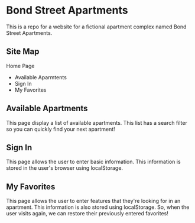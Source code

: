 # Bond Street Apartments
This is a repo for a website for a fictional apartment complex named Bond Street Apartments.  

## Site Map
Home Page
 - Available Aparmtents
 - Sign In
 - My Favorites

## Available Apartments
This page display a list of available apartments.  This list has a search filter so you can quickly find your next apartment! 

## Sign In
This page allows the user to enter basic information.  This information is stored in the user's browser using localStorage.

## My Favorites
This page allows the user to enter features that they're looking for in an apartment.  This information is also stored using localStorage.  So, when the user visits again, we can restore their previously entered favorites!


